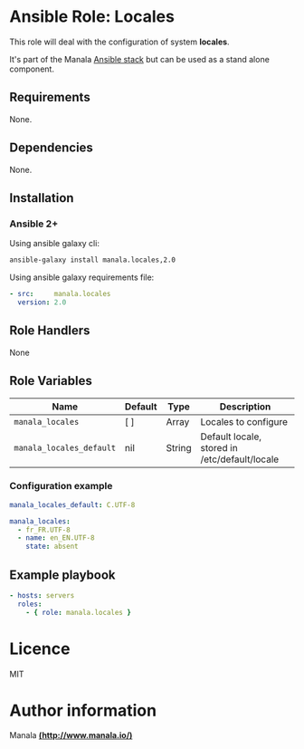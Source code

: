# Ansible Role: Locales

This role will deal with the configuration of system __locales__.

It's part of the Manala <a href="http://www.manala.io" target="_blank">Ansible stack</a> but can be used as a stand alone component.

## Requirements

None.

## Dependencies

None.

## Installation

### Ansible 2+

Using ansible galaxy cli:

```bash
ansible-galaxy install manala.locales,2.0
```

Using ansible galaxy requirements file:

```yaml
- src:     manala.locales
  version: 2.0
```

## Role Handlers

None

## Role Variables

| Name                     | Default  | Type   | Description                                    |
| ------------------------ | -------- | ------ | ---------------------------------------------- |
| `manala_locales`         | [ ]      | Array  | Locales to configure                           |
| `manala_locales_default` | nil      | String | Default locale, stored in /etc/default/locale  |

### Configuration example

```yaml
manala_locales_default: C.UTF-8

manala_locales:
  - fr_FR.UTF-8
  - name: en_EN.UTF-8
    state: absent
```

## Example playbook

```yaml
- hosts: servers
  roles:
    - { role: manala.locales }
```

# Licence

MIT

# Author information

Manala [**(http://www.manala.io/)**](http://www.manala.io)
